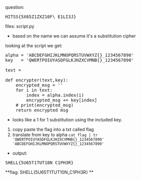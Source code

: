 
question:
<pre>
HITSS{5X65Z1ZXZ10F\_E1LI3J}
</pre>
files: script.py
- based on the name we can assume it's a substitution cipher

looking at the script we get:
<pre>
alpha = 'ABCDEFGHIJKLMNOPQRSTUVWXYZ{}_1234567890'
key   = 'QWERTPOIUYASDFGLKJHZXCVMNB{}_1234567890'

text = <flag>

def encrypter(text,key):
    encrypted_msg = ''
    for i in text:
        index = alpha.index(i)
        encrypted_msg += key[index]
    # print(encrypted_msg)
    return encrypted_msg
</pre>

- looks like a 1 for 1 substitution using the included key.

1) copy paste the flag into a txt called flag
2) translate from key to alpha `cat flag | tr 'QWERTPOIUYASDFGLKJHZXCVMNB{}_1234567890' 'ABCDEFGHIJKLMNOPQRSTUVWXYZ{}_1234567890'
`
- output:
<pre>
SHELL{5U65T1TUT10N_C1PH3R} 
</pre>
**flag: SHELL{5U65T1TUT10N_C1PH3R} **